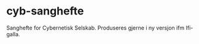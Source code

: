 cyb-sanghefte
=============

Sanghefte for Cybernetisk Selskab. Produseres gjerne i ny versjon ifm Ifi-galla.

